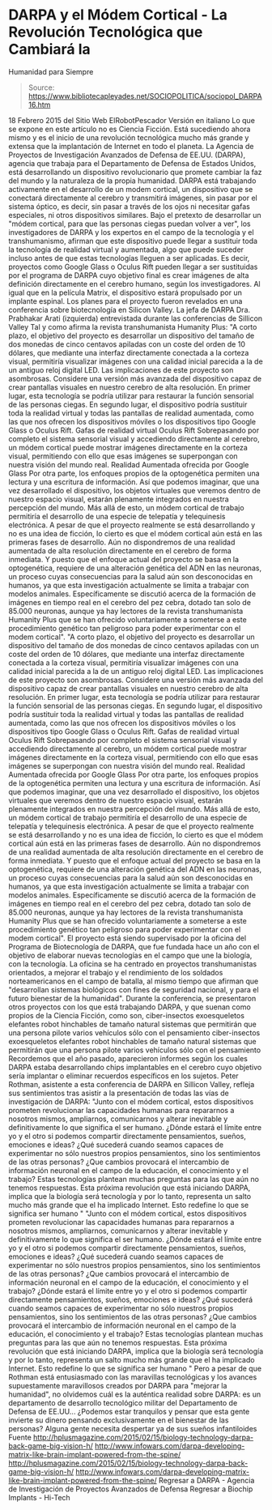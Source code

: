 # DARPA y el Módem Cortical - La Revolución Tecnológica que Cambiará la 
Humanidad para Siempre

> Source: https://www.bibliotecapleyades.net/SOCIOPOLITICA/sociopol_DARPA16.htm

18 Febrero 2015
del Sitio Web ElRobotPescador
Versión en italiano
Lo que se expone en este artículo no es Ciencia Ficción. Está sucediendo ahora mismo y es el inicio de una revolución tecnológica mucho más grande y extensa que la implantación de Internet en todo el planeta. La Agencia de Proyectos de Investigación Avanzados de Defensa de EE.UU. (DARPA), agencia que trabaja para el Departamento de Defensa de Estados Unidos, está desarrollando un dispositivo revolucionario que promete cambiar la faz del mundo y la naturaleza de la propia humanidad.
DARPA está trabajando activamente en el desarrollo de un modem cortical, un dispositivo que se conectará directamente al cerebro y transmitirá imágenes, sin pasar por el sistema óptico, es decir, sin pasar a través de los ojos ni necesitar gafas especiales, ni otros dispositivos similares.
Bajo el pretexto de desarrollar un "módem cortical, para que las personas ciegas puedan volver a ver", los investigadores de DARPA y los expertos en el campo de la tecnología y el transhumanismo, afirman que este dispositivo puede llegar a sustituir toda la tecnología de realidad virtual y aumentada, algo que puede suceder incluso antes de que estas tecnologías lleguen a ser aplicadas. Es decir, proyectos como Google Glass o Oculus Rift pueden llegar a ser sustituidas por el programa de DARPA cuyo objetivo final es crear imágenes de alta definición directamente en el cerebro humano, según los investigadores. Al igual que en la película Matrix, el dispositivo estará propulsado por un implante espinal. Los planes para el proyecto fueron revelados en una conferencia sobre biotecnología en Silicon Valley.
La jefa de DARPA Dra. Prabhakar Arati (izquierda)
entrevistada durante las conferencias de Sillicon Valley
Tal y como afirma la revista transhumanista Humanity Plus:
"A corto plazo, el objetivo del proyecto es desarrollar un dispositivo del tamaño de dos monedas de cinco centavos apiladas con un coste del orden de 10 dólares, que mediante una interfaz directamente conectada a la corteza visual, permitiría visualizar imágenes con una calidad inicial parecida a la de un antiguo reloj digital LED. Las implicaciones de este proyecto son asombrosas. Considere una versión más avanzada del dispositivo capaz de crear pantallas visuales en nuestro cerebro de alta resolución. En primer lugar, esta tecnología se podría utilizar para restaurar la función sensorial de las personas ciegas. En segundo lugar, el dispositivo podría sustituir toda la realidad virtual y todas las pantallas de realidad aumentada, como las que nos ofrecen los dispositivos móviles o los dispositivos tipo Google Glass o Oculus Rift. Gafas de realidad virtual Oculus Rift Sobrepasando por completo el sistema sensorial visual y accediendo directamente al cerebro, un módem cortical puede mostrar imágenes directamente en la corteza visual, permitiendo con ello que esas imágenes se superpongan con nuestra visión del mundo real. Realidad Aumentada ofrecida por Google Glass Por otra parte, los enfoques propios de la optogenética permiten una lectura y una escritura de información. Así que podemos imaginar, que una vez desarrollado el dispositivo, los objetos virtuales que veremos dentro de nuestro espacio visual, estarán plenamente integrados en nuestra percepción del mundo. Más allá de esto, un módem cortical de trabajo permitiría el desarrollo de una especie de telepatía y telequinesis electrónica. A pesar de que el proyecto realmente se está desarrollando y no es una idea de ficción, lo cierto es que el módem cortical aún está en las primeras fases de desarrollo. Aún no dispondremos de una realidad aumentada de alta resolución directamente en el cerebro de forma inmediata. Y puesto que el enfoque actual del proyecto se basa en la optogenética, requiere de una alteración genética del ADN en las neuronas, un proceso cuyas consecuencias para la salud aún son desconocidas en humanos, ya que esta investigación actualmente se limita a trabajar con modelos animales. Específicamente se discutió acerca de la formación de imágenes en tiempo real en el cerebro del pez cebra, dotado tan solo de 85.000 neuronas, aunque ya hay lectores de la revista transhumanista Humanity Plus que se han ofrecido voluntariamente a someterse a este procedimiento genético tan peligroso para poder experimentar con el modem cortical".
"A corto plazo, el objetivo del proyecto es desarrollar un dispositivo del tamaño de dos monedas de cinco centavos apiladas con un coste del orden de 10 dólares, que mediante una interfaz directamente conectada a la corteza visual, permitiría visualizar imágenes con una calidad inicial parecida a la de un antiguo reloj digital LED. Las implicaciones de este proyecto son asombrosas. Considere una versión más avanzada del dispositivo capaz de crear pantallas visuales en nuestro cerebro de alta resolución.
En primer lugar, esta tecnología se podría utilizar para restaurar la función sensorial de las personas ciegas. En segundo lugar, el dispositivo podría sustituir toda la realidad virtual y todas las pantallas de realidad aumentada, como las que nos ofrecen los dispositivos móviles o los dispositivos tipo Google Glass o Oculus Rift.
Gafas de realidad virtual
Oculus Rift
Sobrepasando por completo el sistema sensorial visual y accediendo directamente al cerebro, un módem cortical puede mostrar imágenes directamente en la corteza visual, permitiendo con ello que esas imágenes se superpongan con nuestra visión del mundo real.
Realidad Aumentada
ofrecida por Google Glass
Por otra parte, los enfoques propios de la optogenética permiten una lectura y una escritura de información.
Así que podemos imaginar, que una vez desarrollado el dispositivo, los objetos virtuales que veremos dentro de nuestro espacio visual, estarán plenamente integrados en nuestra percepción del mundo. Más allá de esto, un módem cortical de trabajo permitiría el desarrollo de una especie de telepatía y telequinesis electrónica. A pesar de que el proyecto realmente se está desarrollando y no es una idea de ficción, lo cierto es que el módem cortical aún está en las primeras fases de desarrollo. Aún no dispondremos de una realidad aumentada de alta resolución directamente en el cerebro de forma inmediata. Y puesto que el enfoque actual del proyecto se basa en la optogenética, requiere de una alteración genética del ADN en las neuronas, un proceso cuyas consecuencias para la salud aún son desconocidas en humanos, ya que esta investigación actualmente se limita a trabajar con modelos animales. Específicamente se discutió acerca de la formación de imágenes en tiempo real en el cerebro del pez cebra, dotado tan solo de 85.000 neuronas, aunque ya hay lectores de la revista transhumanista Humanity Plus que se han ofrecido voluntariamente a someterse a este procedimiento genético tan peligroso para poder experimentar con el modem cortical".
El proyecto está siendo supervisado por la oficina del Programa de Biotecnología de DARPA, que fue fundada hace un año con el objetivo de elaborar nuevas tecnologías en el campo que une la biología, con la tecnología. La oficina se ha centrado en proyectos transhumanistas orientados, a mejorar el trabajo y el rendimiento de los soldados norteamericanos en el campo de batalla, al mismo tiempo que afirman que "desarrollan sistemas biológicos con fines de seguridad nacional, y para el futuro bienestar de la humanidad". Durante la conferencia, se presentaron otros proyectos con los que está trabajando DARPA, y que suenan como propios de la Ciencia Ficción, como son,
ciber-insectos exoesqueletos elefantes robot hinchables de tamaño natural sistemas que permitirán que una persona pilote varios vehículos sólo con el pensamiento
ciber-insectos
exoesqueletos
elefantes robot hinchables de tamaño natural
sistemas que permitirán que una persona pilote varios vehículos sólo con el pensamiento
Recordemos que el año pasado, aparecieron informes según los cuales DARPA estaba desarrollando chips implantables en el cerebro cuyo objetivo sería implantar o eliminar recuerdos específicos en los sujetos. Peter Rothman, asistente a esta conferencia de DARPA en Sillicon Valley, refleja sus sentimientos tras asistir a la presentación de todas las vías de investigación de DARPA:
"Junto con el módem cortical, estos dispositivos prometen revolucionar las capacidades humanas para repararnos a nosotros mismos, ampliarnos, comunicarnos y alterar inevitable y definitivamente lo que significa el ser humano. ¿Dónde estará el límite entre yo y el otro si podemos compartir directamente pensamientos, sueños, emociones e ideas? ¿Qué sucederá cuando seamos capaces de experimentar no sólo nuestros propios pensamientos, sino los sentimientos de las otras personas? ¿Que cambios provocará el intercambio de información neuronal en el campo de la educación, el conocimiento y el trabajo? Estas tecnologías plantean muchas preguntas para las que aún no tenemos respuestas. Esta próxima revolución que está iniciando DARPA, implica que la biología será tecnología y por lo tanto, representa un salto mucho más grande que el ha implicado Internet. Esto redefine lo que se significa ser humano "
"Junto con el módem cortical, estos dispositivos prometen revolucionar las capacidades humanas para repararnos a nosotros mismos, ampliarnos, comunicarnos y alterar inevitable y definitivamente lo que significa el ser humano.
¿Dónde estará el límite entre yo y el otro si podemos compartir directamente pensamientos, sueños, emociones e ideas? ¿Qué sucederá cuando seamos capaces de experimentar no sólo nuestros propios pensamientos, sino los sentimientos de las otras personas? ¿Que cambios provocará el intercambio de información neuronal en el campo de la educación, el conocimiento y el trabajo?
¿Dónde estará el límite entre yo y el otro si podemos compartir directamente pensamientos, sueños, emociones e ideas?
¿Qué sucederá cuando seamos capaces de experimentar no sólo nuestros propios pensamientos, sino los sentimientos de las otras personas?
¿Que cambios provocará el intercambio de información neuronal en el campo de la educación, el conocimiento y el trabajo?
Estas tecnologías plantean muchas preguntas para las que aún no tenemos respuestas. Esta próxima revolución que está iniciando DARPA, implica que la biología será tecnología y por lo tanto, representa un salto mucho más grande que el ha implicado Internet. Esto redefine lo que se significa ser humano "
Pero a pesar de que Rothman está entusiasmado con las maravillas tecnológicas y los avances supuestamente maravillosos creados por DARPA para "mejorar la humanidad", no olvidemos cuál es la auténtica realidad sobre DARPA:
es un departamento de desarrollo tecnológico militar del Departamento de Defensa de EE.UU...
¿Podemos estar tranquilos y pensar que esta gente invierte su dinero pensando exclusivamente en el bienestar de las personas? Alguna gente necesita despertar ya de sus sueños infantiloides
Fuente
http://hplusmagazine.com/2015/02/15/biology-technology-darpa-back-game-big-vision-h/ http://www.infowars.com/darpa-developing-matrix-like-brain-implant-powered-from-the-spine/
http://hplusmagazine.com/2015/02/15/biology-technology-darpa-back-game-big-vision-h/
http://www.infowars.com/darpa-developing-matrix-like-brain-implant-powered-from-the-spine/
Regresar a DARPA - Agencia de Investigación de Proyectos Avanzados de Defensa
Regresar a Biochip Implants - Hi-Tech
